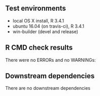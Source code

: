 ## Test environments
* local OS X install, R 3.4.1
* ubuntu 16.04 (on travis-ci), R 3.4.1
* win-builder (devel and release)

## R CMD check results
There were no ERRORs and no WARNINGs:

## Downstream dependencies
There are no downstream dependencies
